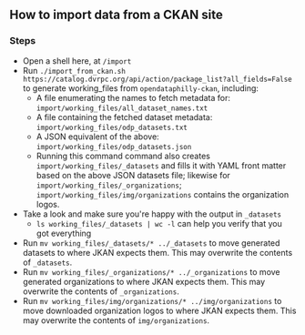 ## How to import data from a CKAN site

### Steps

- Open a shell here, at `/import`
- Run `./import_from_ckan.sh https://catalog.dvrpc.org/api/action/package_list?all_fields=False` to generate working_files from `opendataphilly-ckan`, including:
  - A file enumerating the names to fetch metadata for: `import/working_files/all_dataset_names.txt`
  - A file containing the fetched dataset metadata: `import/working_files/odp_datasets.txt`
  - A JSON equivalent of the above: `import/working_files/odp_datasets.json`
  - Running this command command also creates `import/working_files/_datasets` and fills it with YAML front matter based on the above JSON datasets file; likewise for `import/working_files/_organizations`; `import/working_files/img/organizations` contains the organization logos.
- Take a look and make sure you're happy with the output in `_datasets`
  - `ls working_files/_datasets | wc -l` can help you verify that you got everything
- Run `mv working_files/_datasets/* ../_datasets` to move generated datasets to where JKAN expects them. This may overwrite the contents of `_datasets`.
- Run `mv working_files/_organizations/* ../_organizations` to move generated organizations to where JKAN expects them. This may overwrite the contents of `_organizations`.
- Run `mv working_files/img/organizations/* ../img/organizations` to move downloaded organization logos to where JKAN expects them. This may overwrite the contents of `img/organizations`.
